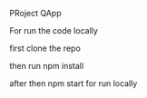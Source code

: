 PRoject QApp

For run the code locally 

first clone the repo

then run npm install

after then npm start for run locally